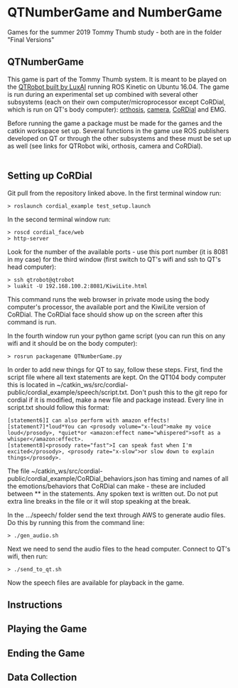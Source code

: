 # QTNumberGame and NumberGame
Games for the summer 2019 Tommy Thumb study - both are in the folder "Final Versions"

## QTNumberGame
This game is part of the Tommy Thumb system. It is meant to be played on the [QTRobot built by LuxAI](http://wiki.ros.org/Robots/qtrobot) running ROS Kinetic on Ubuntu 16.04. The game is run during an experimental set up combined with several other subsystems (each on their own computer/microprocessor except CoRDial, which is run on QT's body computer): [orthosis](https://github.com/jonreal/openWearable/tree/thumbsup), [camera](https://github.com/HeegerGao/USC), [CoRDial](https://github.com/ndennler/cordial-public) and EMG. 

Before running the game a package must be made for the games and the catkin workspace set up. Several functions in the game use ROS publishers developed on QT or through the other subsystems and these must be set up as well (see links for QTRobot wiki, orthosis,  camera and CoRDial). <br><br>

## Setting up CoRDial
Git pull from the repository linked above.
In the first terminal window run:
```
> roslaunch cordial_example test_setup.launch
```
In the second terminal window run:
```
> roscd cordial_face/web
> http-server
```
Look for the number of the available ports - use this port number (it is 8081 in my case) for the third window (first switch to QT's wifi and ssh to QT's head computer):
```
> ssh qtrobot@qtrobot
> luakit -U 192.168.100.2:8081/KiwiLite.html
```
This command runs the web browser in private mode using the body computer's processor, the available port and the KiwiLite version of CoRDial. The CoRDial face should show up on the screen after this command is run.

In the fourth window run your python game script (you can run this on any wifi and it should be on the body computer):
```
> rosrun packagename QTNumberGame.py
```
In order to add new things for QT to say, follow these steps.
First, find the script file where all text statements are kept. On the QT104 body computer this is located in ~/catkin_ws/src/cordial-public/cordial_example/speech/script.txt. Don't push this to the git repo for cordial if it is modified, make a new file and package instead.
Every line in script.txt should follow this format:
```
[statement6]I can also perform with amazon effects!
[statement7]*loud*You can <prosody volume="x-loud">make my voice loud</prosody>, *quiet*or <amazon:effect name="whispered">soft as a whisper</amazon:effect>.
[statement8]<prosody rate="fast">I can speak fast when I'm excited</prosody>, <prosody rate="x-slow">or slow down to explain things</prosody>.
```
The file ~/catkin_ws/src/cordial-public/cordial_example/CoRDial_behaviors.json has timing and names of all the emotions/behaviors that CoRDial can make - these are included between ** in the statements. Any spoken text is written out. Do not put extra line breaks in the file or it will stop speaking at the break.

In the .../speech/ folder send the text through AWS to generate audio files. Do this by running this from the command line:
```
> ./gen_audio.sh
```
Next we need to send the audio files to the head computer. Connect to QT's wifi, then run:
```
> ./send_to_qt.sh
```
Now the speech files are available for playback in the game.

## Instructions

## Playing the Game

## Ending the Game

## Data Collection
